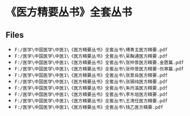 # 《医方精要丛书》全套丛书

## Files

- `F:/医学\中国医学\中医1\《医方精要丛书》全套丛书\傅青主医方精要.pdf`
- `F:/医学\中国医学\中医1\《医方精要丛书》全套丛书\吴鞠通医方精要.pdf`
- `F:/医学\中国医学\中医1\《医方精要丛书》全套丛书\张仲景医方精要.金匮篇.pdf`
- `F:/医学\中国医学\中医1\《医方精要丛书》全套丛书\张仲景医方精要·伤寒篇.pdf`
- `F:/医学\中国医学\中医1\《医方精要丛书》全套丛书\张景岳医方精要.pdf`
- `F:/医学\中国医学\中医1\《医方精要丛书》全套丛书\张锡纯医方精要.pdf`
- `F:/医学\中国医学\中医1\《医方精要丛书》全套丛书\朱丹溪医方精要.pdf`
- `F:/医学\中国医学\中医1\《医方精要丛书》全套丛书\李东垣医方精要.pdf`
- `F:/医学\中国医学\中医1\《医方精要丛书》全套丛书\王清任医方精要.pdf`
- `F:/医学\中国医学\中医1\《医方精要丛书》全套丛书\钱乙医方精要.pdf`
